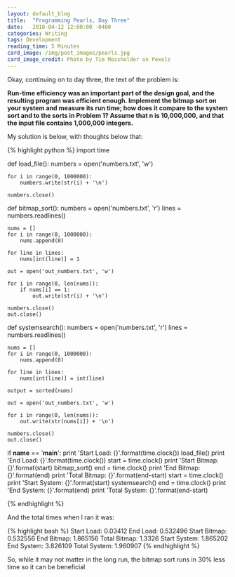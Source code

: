 ```yaml
---
layout: default_blog
title:  "Programming Pearls, Day Three"
date:   2018-04-12 12:00:00 -0400
categories: Writing
tags: Development
reading_time: 5 Minutes
card_image: /img/post_images/pearls.jpg
card_image_credit: Photo by Tim Mossholder on Pexels
---
```


Okay, continuing on to day three, the text of the problem is: 

__Run-time efficiency was an important part of the design goal,
and the resulting program was efficient enough. Implement the bitmap sort on
your system and measure its run time; how does it compare to the system sort and
to the sorts in Problem 1? Assume that n is 10,000,000, and that the input file
contains 1,000,000 integers.__

My solution is below, with thoughts below that:

{% highlight python %}
import time

def load_file():
    numbers = open('numbers.txt', 'w')

    for i in range(0, 1000000):
        numbers.write(str(i) + '\n')

    numbers.close()

def bitmap_sort():
    numbers = open('numbers.txt', 'r')
    lines = numbers.readlines()

    nums = []
    for i in range(0, 1000000):
        nums.append(0)
    
    for line in lines:
        nums[int(line)] = 1

    out = open('out_numbers.txt', 'w')

    for i in range(0, len(nums)):
        if nums[i] == 1:
            out.write(str(i) + '\n')

    numbers.close()
    out.close()

def systemsearch():
    numbers = open('numbers.txt', 'r')
    lines = numbers.readlines()

    nums = []
    for i in range(0, 1000000):
        nums.append(0)
    
    for line in lines:
        nums[int(line)] = int(line)

    output = sorted(nums)

    out = open('out_numbers.txt', 'w')

    for i in range(0, len(nums)):
        out.write(str(nums[i]) + '\n')

    numbers.close()
    out.close()

if __name__ == '__main__':
    print 'Start Load: {}'.format(time.clock())
    load_file()
    print 'End Load: {}'.format(time.clock())
    start = time.clock()
    print 'Start Bitmap: {}'.format(start)
    bitmap_sort()
    end = time.clock()
    print 'End Bitmap: {}'.format(end)
    print 'Total Bitmap: {}'.format(end-start)
    start = time.clock()
    print 'Start System: {}'.format(start)
    systemsearch()
    end = time.clock()
    print 'End System: {}'.format(end)
    print 'Total System: {}'.format(end-start)

{% endhighlight %}

And the total times when I ran it was:

{% highlight bash %}
Start Load: 0.03412
End Load: 0.532496
Start Bitmap: 0.532556
End Bitmap: 1.865156
Total Bitmap: 1.3326
Start System: 1.865202
End System: 3.826109
Total System: 1.960907
{% endhighlight %}

So, while it may not matter in the long run, the bitmap sort runs in 30% less time so it can be beneficial
